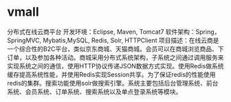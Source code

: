 # vmall
分布式在线云商平台
开发环境：Eclipse, Maven, Tomcat7
软件架构：Spring，SpringMVC, Mybatis,MySQL, Redis, Solr, HTTPClient 
项目描述：在线云商是一个综合性的B2C平台，类似京东商城、天猫商城。会员可以在商城浏览商品、下订单，以及参加各种活动。商城采用分布式系统架构，子系统之间通过调用服务来实现系统之间的通信，使用HTTP协议传递JSON数据方式实现。使用Redis做系统缓存提高系统性能，并使用Redis实现Session共享。为了保证redis的性能使用redis的集群。搜索功能使用solr做搜索引擎。系统主要包括后台管理系统、前台系统、会员系统、订单系统、搜索系统以及单点登录系统等模块。
